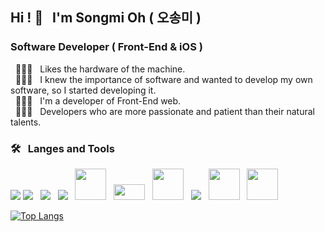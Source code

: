 
  
## Hi ! 👋 &nbsp; I'm Songmi Oh ( 오송미 )

### Software Developer ( Front-End & iOS )
  
&nbsp; 👩🏻‍💻  &nbsp; Likes the hardware of the machine. <br>
&nbsp; 👩🏻‍💻  &nbsp; I knew the importance of software and wanted to develop my own software, so I started developing it. <br>
&nbsp; 👩🏻‍💻  &nbsp; I'm a developer of Front-End web. <br>
&nbsp; 👩🏻‍💻  &nbsp; Developers who are more passionate and patient than their natural talents.
  
### 🛠 &nbsp; Langes and Tools
<a href="https://developer.mozilla.org/en-US/docs/Web/HTML" target="_blank"> <img src="https://img.icons8.com/color/48/000000/html-5.png"/></a>
<a href="https://developer.mozilla.org/en-US/docs/Web/CSS" target="_blank"> <img src="https://img.icons8.com/color/48/000000/css3.png"/></a> &nbsp;
<a href="https://developer.mozilla.org/en-US/docs/Web/JavaScript" target="_blank"> <img src="https://img.icons8.com/color/48/000000/javascript.png"/></a> &nbsp;
<a href="https://reactjs.org/" target="_blank"> <img src="https://img.icons8.com/color/48/000000/react-native.png"/></a> &nbsp;
<a href="https://sass-lang.com/" target="_blank"> <img src="https://sass-lang.com/assets/img/styleguide/seal-color-aef0354c.png" width="50" height="50"/></a> &nbsp;
<a href="https://styled-components.com/" target="_blank"> <img src="https://styled-components.com/icon.png" width="50" height="25"/></a> &nbsp;
<a href="https://code.visualstudio.com/" target="_blank"> <img src="https://cdn.icon-icons.com/icons2/2107/PNG/512/file_type_vscode_icon_130084.png" width="50" height="50"/></a> &nbsp;
<a href="https://git-scm.com/" target="_blank"> <img src="https://img.icons8.com/color/48/000000/git.png"/></a> &nbsp;
<a href="https://developer.apple.com/swift/" target="_blank"> <img src="https://developer.apple.com/assets/elements/icons/swift/swift-64x64.png" width="50" height="50"/></a> &nbsp;
<a href="https://developer.apple.com/xcode/" target="_blank"> <img src="https://developer.apple.com/assets/elements/icons/xcode-12/xcode-12-96x96.png" width="50" height="50"/></a>
  
[![Top Langs](https://github-readme-stats.vercel.app/api/top-langs/?username=songmiO&layout=compact)](https://github.com/anuraghazra/github-readme-stats)
